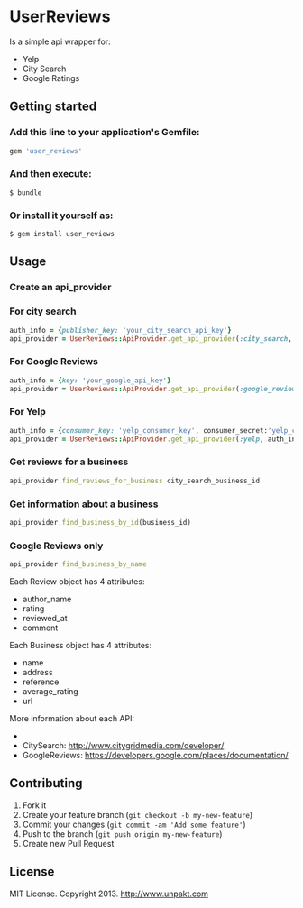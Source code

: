 # UserReviews

Is a simple api wrapper for:

* Yelp
* City Search
* Google Ratings

## Getting started

### Add this line to your application's Gemfile:

```ruby
gem 'user_reviews'
```

### And then execute:

```console
$ bundle
```

### Or install it yourself as:

```console
$ gem install user_reviews
```

## Usage

### Create an api_provider

### For city search

```ruby
auth_info = {publisher_key: 'your_city_search_api_key'}
api_provider = UserReviews::ApiProvider.get_api_provider(:city_search, auth_info)
```

### For Google Reviews

```ruby
auth_info = {key: 'your_google_api_key'}
api_provider = UserReviews::ApiProvider.get_api_provider(:google_reviews, auth_info)
```

### For Yelp

```ruby
auth_info = {consumer_key: 'yelp_consumer_key', consumer_secret:'yelp_consumer_secret' ,token:'yelp_token' , token_secret:'yelp_token_secret'}
api_provider = UserReviews::ApiProvider.get_api_provider(:yelp, auth_info)
```

### Get reviews for a business

```ruby
api_provider.find_reviews_for_business city_search_business_id
```

### Get information about a business

```ruby
api_provider.find_business_by_id(business_id)
```

### Google Reviews only

```ruby
api_provider.find_business_by_name
```


Each Review object has 4 attributes:
* author_name
* rating
* reviewed_at
* comment

Each Business object has 4 attributes:
* name
* address
* reference
* average_rating
* url


More information about each API:

* [Yelp]: http://www.yelp.com/developers/documentation/v2/overview
* CitySearch: http://www.citygridmedia.com/developer/
* GoogleReviews: https://developers.google.com/places/documentation/


## Contributing

1. Fork it
2. Create your feature branch (`git checkout -b my-new-feature`)
3. Commit your changes (`git commit -am 'Add some feature'`)
4. Push to the branch (`git push origin my-new-feature`)
5. Create new Pull Request

## License

MIT License. Copyright 2013. http://www.unpakt.com
